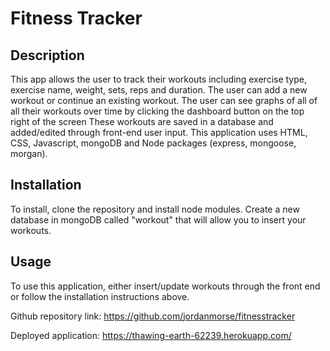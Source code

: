 # Fitness Tracker

## Description
This app allows the user to track their workouts including exercise type, exercise name, weight, sets, reps and duration. The user can add a new workout or continue an existing workout. The user can see graphs of all of all their workouts over time by clicking the dashboard button on the top right of the screen These workouts are saved in a database and added/edited through front-end user input. This application uses HTML, CSS, Javascript, mongoDB and Node packages (express, mongoose, morgan).

## Installation
To install, clone the repository and install node modules. Create a new database in mongoDB called "workout" that will allow you to insert your workouts.

## Usage
To use this application, either insert/update workouts through the front end or follow the installation instructions above.

Github repository link: https://github.com/jordanmorse/fitnesstracker

Deployed application: https://thawing-earth-62239.herokuapp.com/

